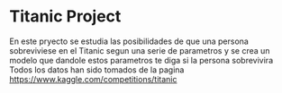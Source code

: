 # Titanic Project
En este pryecto se estudia las posibilidades de que una persona sobreviviese en el Titanic segun una serie de parametros y se crea un modelo que dandole estos parametros te diga si la persona sobrevivira
Todos los datos han sido tomados de la pagina https://www.kaggle.com/competitions/titanic

